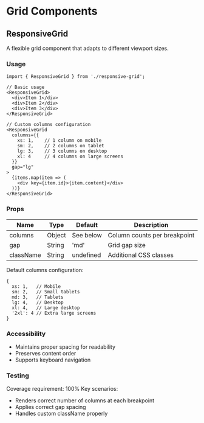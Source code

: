 
# Grid Components

## ResponsiveGrid

A flexible grid component that adapts to different viewport sizes.

### Usage
```tsx
import { ResponsiveGrid } from './responsive-grid';

// Basic usage
<ResponsiveGrid>
  <div>Item 1</div>
  <div>Item 2</div>
  <div>Item 3</div>
</ResponsiveGrid>

// Custom columns configuration
<ResponsiveGrid
  columns={{
    xs: 1,    // 1 column on mobile
    sm: 2,    // 2 columns on tablet
    lg: 3,    // 3 columns on desktop
    xl: 4     // 4 columns on large screens
  }}
  gap="lg"
>
  {items.map(item => (
    <div key={item.id}>{item.content}</div>
  ))}
</ResponsiveGrid>
```

### Props
| Name    | Type    | Default | Description                    |
|---------|---------|---------|--------------------------------|
| columns | Object  | See below | Column counts per breakpoint |
| gap     | String  | 'md'    | Grid gap size                 |
| className| String | undefined | Additional CSS classes       |

Default columns configuration:
```tsx
{
  xs: 1,   // Mobile
  sm: 2,   // Small tablets
  md: 3,   // Tablets
  lg: 4,   // Desktop
  xl: 4,   // Large desktop
  '2xl': 4 // Extra large screens
}
```

### Accessibility
- Maintains proper spacing for readability
- Preserves content order
- Supports keyboard navigation

### Testing
Coverage requirement: 100%
Key scenarios:
- Renders correct number of columns at each breakpoint
- Applies correct gap spacing
- Handles custom className properly
